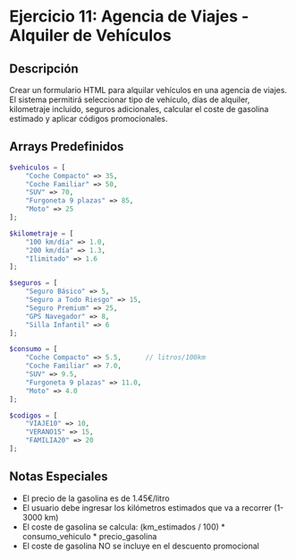 # Ejercicio 11: Agencia de Viajes - Alquiler de Vehículos

## Descripción
Crear un formulario HTML para alquilar vehículos en una agencia de viajes. El sistema permitirá seleccionar tipo de vehículo, días de alquiler, kilometraje incluido, seguros adicionales, calcular el coste de gasolina estimado y aplicar códigos promocionales.

## Arrays Predefinidos
```php
$vehiculos = [
    "Coche Compacto" => 35,
    "Coche Familiar" => 50,
    "SUV" => 70,
    "Furgoneta 9 plazas" => 85,
    "Moto" => 25
];

$kilometraje = [
    "100 km/día" => 1.0,
    "200 km/día" => 1.3,
    "Ilimitado" => 1.6
];

$seguros = [
    "Seguro Básico" => 5,
    "Seguro a Todo Riesgo" => 15,
    "Seguro Premium" => 25,
    "GPS Navegador" => 8,
    "Silla Infantil" => 6
];

$consumo = [
    "Coche Compacto" => 5.5,      // litros/100km
    "Coche Familiar" => 7.0,
    "SUV" => 9.5,
    "Furgoneta 9 plazas" => 11.0,
    "Moto" => 4.0
];

$codigos = [
    "VIAJE10" => 10,
    "VERANO15" => 15,
    "FAMILIA20" => 20
];
```

## Notas Especiales
- El precio de la gasolina es de 1.45€/litro
- El usuario debe ingresar los kilómetros estimados que va a recorrer (1-3000 km)
- El coste de gasolina se calcula: (km_estimados / 100) * consumo_vehiculo * precio_gasolina
- El coste de gasolina NO se incluye en el descuento promocional
